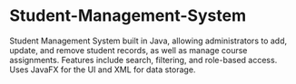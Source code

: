 # Student-Management-System
Student Management System built in Java, allowing administrators to add, update, and remove student records, as well as manage course assignments. Features include search, filtering, and role-based access. Uses JavaFX for the UI and XML for data storage.
